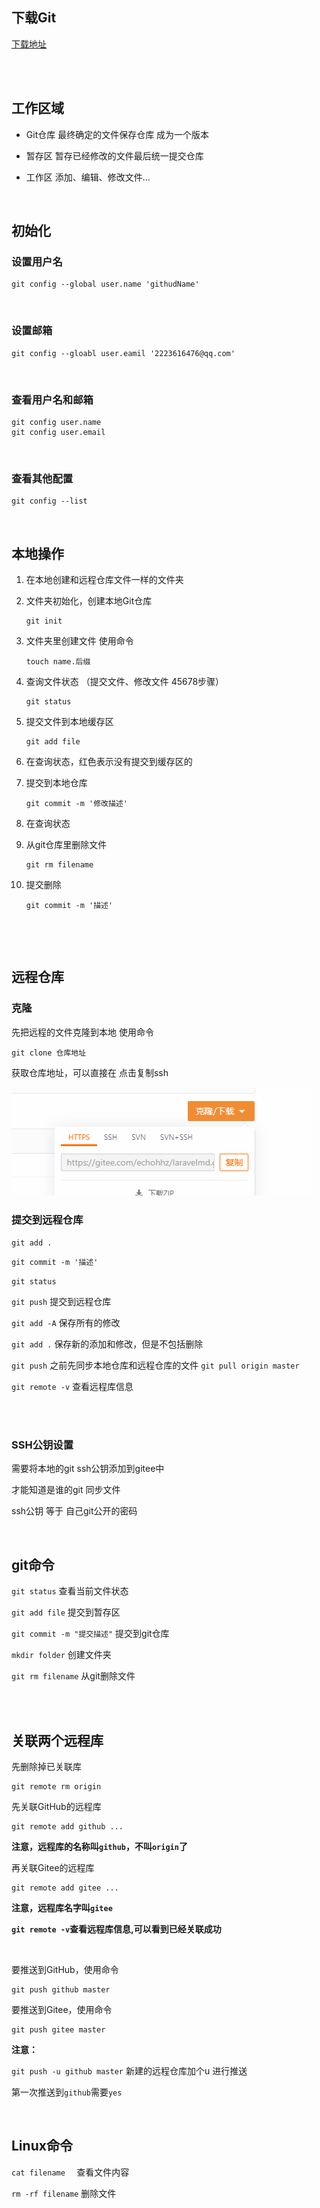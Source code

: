 ## 下载Git

[下载地址](https://git-scm.com/downloads)

<br>

<br>

## 工作区域

- Git仓库     最终确定的文件保存仓库  成为一个版本

- 暂存区      暂存已经修改的文件最后统一提交仓库

- 工作区      添加、编辑、修改文件...

  

<br>

## 初始化

### 设置用户名

```
git config --global user.name 'githudName'
```

<br>

### 设置邮箱

```
git config --gloabl user.eamil '2223616476@qq.com'
```

<br>

### 查看用户名和邮箱

```
git config user.name
git config user.email
```

<br>

### 查看其他配置

```
git config --list 
```

<br>

## 本地操作

1. 在本地创建和远程仓库文件一样的文件夹

2. 文件夹初始化，创建本地Git仓库

   ```
   git init
   ```

3. 文件夹里创建文件  使用命令

   ```
   touch name.后缀
   ```

4. 查询文件状态   （提交文件、修改文件 45678步骤）

   ```
   git status
   ```

5. 提交文件到本地缓存区

   ```
   git add file
   ```

6. 在查询状态，红色表示没有提交到缓存区的

7. 提交到本地仓库

   ```
   git commit -m '修改描述'
   ```

8. 在查询状态

9. 从git仓库里删除文件

   ```
   git rm filename
   ```

10. 提交删除

    ```
    git commit -m '描述'
    ```

    <br>

<br>

## 远程仓库

### 克隆

先把远程的文件克隆到本地 使用命令

```
git clone 仓库地址
```

获取仓库地址，可以直接在   点击复制ssh

<img src="../img/image-20200314161819796.png"  >	



### 提交到远程仓库

`git add .`

`git commit -m '描述'`

`git status` 

`git push`   提交到远程仓库

`git add -A`   保存所有的修改 

`git add .`   保存新的添加和修改，但是不包括删除 

`git push` 之前先同步本地仓库和远程仓库的文件   `git pull origin master`

`git remote -v`  查看远程库信息

<br>

<br>

### SSH公钥设置

需要将本地的git ssh公钥添加到gitee中

才能知道是谁的git 同步文件

ssh公钥 等于 自己git公开的密码

<br>

## git命令

`git status`    查看当前文件状态

`git add file`    提交到暂存区

`git commit -m "提交描述"`   提交到git仓库

`mkdir folder`   创建文件夹

`git rm filename`   从git删除文件

<br>

<br>



## 关联两个远程库

先删除掉已关联库

```
git remote rm origin
```

先关联GitHub的远程库

```
git remote add github ...
```

**注意，远程库的名称叫`github`，不叫`origin`了**

再关联Gitee的远程库

```
git remote add gitee ...
```

**注意，远程库名字叫`gitee`**

**`git remote -v`查看远程库信息,可以看到已经关联成功**

<br>

要推送到GitHub，使用命令   

```
git push github master
```

要推送到Gitee，使用命令

```
git push gitee master
```

**注意：**

`git push -u github master`   新建的远程仓库加个u 进行推送

第一次推送到`github`需要`yes`

<br>



## Linux命令

`cat filename  ` 查看文件内容

`rm -rf filename`  删除文件  





